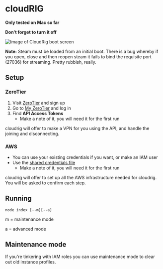 # cloudRIG

**Only tested on Mac so far**

**Don't forget to turn it off**

![Image of CloudRig boot screen](http://i.imgur.com/Y9RUrcE.png)

**Note:** Steam must be loaded from an initial boot. There is a bug whereby if you open, close and then reopen steam it fails to bind the requisite port (27036) for streaming. Pretty rubbish, really.

## Setup

### ZeroTier

1. Visit [ZeroTier](https://www.zerotier.com/) and sign up
2. Go to [My ZeroTier](https://my.zerotier.com) and log in
3. Find **API Access Tokens**
    * Make a note of it, you will need it for the first run

cloudrig will offer to make a VPN for you using the API, and handle the joining and disconnecting.

### AWS

* You can use your existing credentials if you want, or make an IAM user
* Use the [shared credentials file](http://docs.aws.amazon.com/sdk-for-javascript/v2/developer-guide/loading-node-credentials-shared.html)
    * Make a note of it, you will need it for the first run

cloudrig will offer to set up all the AWS infrastructure needed for cloudrig. You will be asked to confirm each step.

## Running

    node index [--m][--a]

m = maintenance mode

a = advanced mode

## Maintenance mode

If you're tinkering with IAM roles you can use maintenance mode to clear out old instance profiles.

